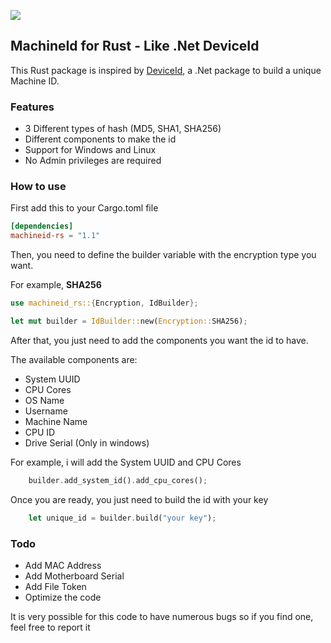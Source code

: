 <a href="https://crates.io/crates/machineid-rs"><img src="https://img.shields.io/crates/v/machineid-rs?style=for-the-badge&logo=rust&color=orange" /></a>

## MachineId for Rust - Like .Net DeviceId

This Rust package is inspired by [DeviceId](https://github.com/MatthewKing/DeviceId), a .Net package to build a unique Machine ID.

### Features

- 3 Different types of hash (MD5, SHA1, SHA256)
- Different components to make the id
- Support for Windows and Linux
- No Admin privileges are required

### How to use

First add this to your Cargo.toml file

```toml
[dependencies]
machineid-rs = "1.1"
```

Then, you need to define the builder variable with the encryption type you want.

For example, **SHA256**
```rust
use machineid_rs::{Encryption, IdBuilder};

let mut builder = IdBuilder::new(Encryption::SHA256);
```

After that, you just need to add the components you want the id to have.

The available components are:

- System UUID
- CPU Cores
- OS Name
- Username
- Machine Name
- CPU ID
- Drive Serial (Only in windows)
  
For example, i will add the System UUID and CPU Cores
```rust
    builder.add_system_id().add_cpu_cores();
```

Once you are ready, you just need to build the id with your key

```rust
    let unique_id = builder.build("your key");
```

### Todo

- Add MAC Address
- Add Motherboard Serial
- Add File Token
- Optimize the code
  
It is very possible for this code to have numerous bugs so if you find one, feel free to report it